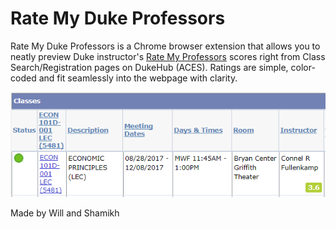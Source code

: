 # Rate My Duke Professors

Rate My Duke Professors is a Chrome browser extension that allows you to neatly preview Duke instructor's [Rate My Professors](http://www.ratemyprofessors.com/campusRatings.jsp?sid=1350) scores right from Class Search/Registration pages on DukeHub (ACES). Ratings are simple, color-coded and fit seamlessly into the webpage with clarity. 

![RMP Demo](https://raw.githubusercontent.com/williamyeny/duke-ratemyprofessors/master/rmp_demo.PNG)


Made by Will and Shamikh 



